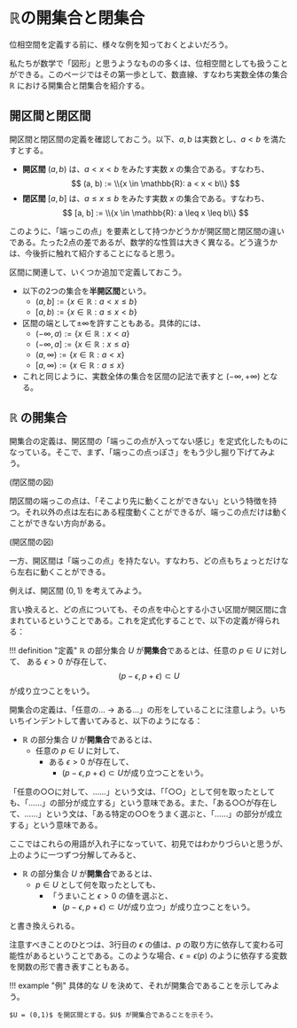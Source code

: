 # $\mathbb{R}$の開集合と閉集合

位相空間を定義する前に、様々な例を知っておくとよいだろう。

私たちが数学で「図形」と思うようなものの多くは、位相空間としても扱うことができる。このページではその第一歩として、数直線、すなわち実数全体の集合 $\mathbb{R}$ における開集合と閉集合を紹介する。

## 開区間と閉区間

開区間と閉区間の定義を確認しておこう。以下、$a, b$ は実数とし、$a < b$ を満たすとする。

- **開区間** $(a,b)$ は、$a < x < b$ をみたす実数 $x$ の集合である。すなわち、
  $$ (a, b) := \\{x \in \mathbb{R}: a < x < b\\} $$
- **閉区間** $[a,b]$ は、$a \leq x \leq b$ をみたす実数 $x$ の集合である。すなわち、
  $$ [a, b] := \\{x \in \mathbb{R}: a \leq x \leq b\\} $$

このように、「端っこの点」を要素として持つかどうかが開区間と閉区間の違いである。たった2点の差であるが、数学的な性質は大きく異なる。どう違うかは、今後折に触れて紹介することになると思う。

区間に関連して、いくつか追加で定義しておこう。

- 以下の2つの集合を**半開区間**という。
    - $(a, b]:= \{x \in \mathbb{R}: a < x \leq b\}$
    - $[a, b):= \{x \in \mathbb{R}: a \leq x < b\}$
- 区間の端として$\pm \infty$を許すこともある。具体的には、
    - $(-\infty, a) := \{x \in \mathbb{R} : x < a \}$
    - $(-\infty, a] := \{x \in \mathbb{R} : x \leq a \}$
    - $(a, \infty) := \{x \in \mathbb{R} : a < x\}$
    - $[a, \infty) := \{x \in \mathbb{R} : a \leq x \}$
- これと同じように、実数全体の集合を区間の記法で表すと $(-\infty, +\infty)$ となる。

## $\mathbb{R}$ の開集合

開集合の定義は、開区間の「端っこの点が入ってない感じ」を定式化したものになっている。そこで、まず、「端っこの点っぽさ」をもう少し掘り下げてみよう。

(閉区間の図)

閉区間の端っこの点は、「そこより先に動くことができない」という特徴を持つ。それ以外の点は左右にある程度動くことができるが、端っこの点だけは動くことができない方向がある。

(開区間の図)

一方、開区間は「端っこの点」を持たない。すなわち、どの点もちょっとだけなら左右に動くことができる。

例えば、開区間 $(0,1)$ を考えてみよう。

言い換えると、どの点についても、その点を中心とする小さい区間が開区間に含まれているということである。これを定式化することで、以下の定義が得られる：

!!! definition "定義"
    $\mathbb{R}$ の部分集合 $U$ が**開集合**であるとは、任意の $p \in U$ に対して、
    ある $\epsilon>0$ が存在して、
    $$ (p-\epsilon, p+\epsilon) \subset U $$
    が成り立つことをいう。

開集合の定義は、「任意の… → ある…」の形をしていることに注意しよう。いちいちインデントして書いてみると、以下のようになる：

- $\mathbb{R}$ の部分集合 $U$ が**開集合**であるとは、
    - 任意の $p \in U$ に対して、
        - ある $\epsilon>0$ が存在して、
            - $(p-\epsilon, p+\epsilon) \subset U$が成り立つことをいう。


「任意の○○に対して、……」という文は、「「○○」として何を取ったとしても、「……」の部分が成立する」という意味である。また、「ある○○が存在して、……」という文は、「ある特定の○○をうまく選ぶと、「……」の部分が成立する」という意味である。

ここではこれらの用語が入れ子になっていて、初見ではわかりづらいと思うが、上のように一つずつ分解してみると、

- $\mathbb{R}$ の部分集合 $U$ が**開集合**であるとは、
    - $p \in U$ として何を取ったとしても、
        - 「うまいこと $\epsilon>0$ の値を選ぶと、
            - $(p-\epsilon, p+\epsilon) \subset U$が成り立つ」が成り立つことをいう。

と書き換えられる。

注意すべきことのひとつは、3行目の $\epsilon$ の値は、$p$ の取り方に依存して変わる可能性があるということである。このような場合、$\epsilon = \epsilon(p)$ のように依存する変数を関数の形で書き表すこともある。

!!! example "例"
    具体的な $U$ を決めて、それが開集合であることを示してみよう。

    $U = (0,1)$ を開区間とする。$U$ が開集合であることを示そう。
    